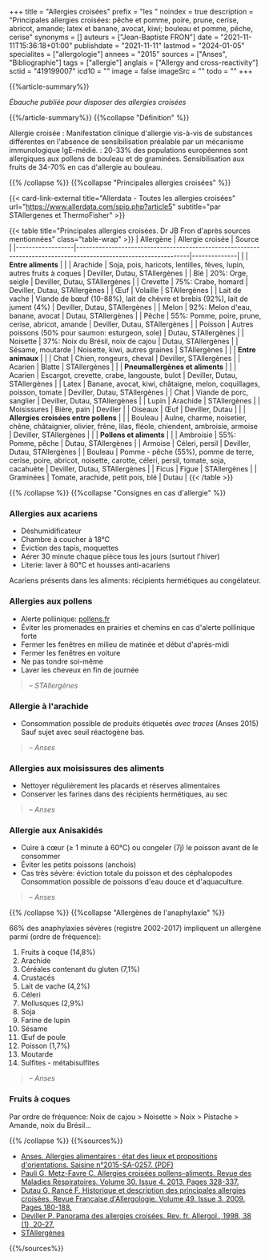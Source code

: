 +++
title = "Allergies croisées"
prefix = "les "
noindex = true
description = "Principales allergies croisées: pêche et pomme, poire, prune, cerise, abricot, amande; latex et banane, avocat, kiwi; bouleau et pomme, pêche, cerise"
synonyms = []
auteurs = ["Jean-Baptiste FRON"]
date = "2021-11-11T15:36:18+01:00"
publishdate = "2021-11-11"
lastmod = "2024-01-05"
specialites = ["allergologie"]
annees = "2015"
sources = ["Anses", "Bibliographie"]
tags = ["allergie"]
anglais = ["Allergy and cross-reactivity"]
sctid = "419199007"
icd10 = ""
image = false
imageSrc = ""
todo = ""
+++

{{%article-summary%}}

*Ébauche publiée pour disposer des allergies croisées*

{{%/article-summary%}}
{{%collapse "Définition" %}}

Allergie croisée
: Manifestation clinique d'allergie vis-à-vis de substances différentes en l'absence de sensibilisation préalable par un mécanisme immunologique IgE-médié.
: 20-33% des populations européennes sont allergiques aux pollens de bouleau et de graminées. Sensibilisation aux fruits de 34-70% en cas d'allergie au bouleau.

{{% /collapse %}}
{{%collapse "Principales allergies croisées" %}}

{{< card-link-external title="Allerdata - Toutes les allergies croisées" url="https://www.allerdata.com/spip.php?article5" subtitle="par STAllergenes et ThermoFisher" >}}

{{< table title="Principales allergies croisées. Dr JB Fron d'après sources mentionnées" class="table-wrap" >}}
| Allergène        | Allergie croisée                                                                                                | Source       |
|------------------|-----------------------------------------------------------------------------------------------------------------|--------------|
|                  | **Entre aliments**                                                                                              |              |
| Arachide         | Soja, pois, haricots, lentilles, fèves, lupin, autres fruits à coques                                           | Deviller, Dutau, STAllergènes |
| Blé              | 20%: Orge, seigle                                                                                               | Deviller, Dutau, STAllergènes |
| Crevette         | 75%: Crabe, homard                                                                                              | Deviller, Dutau, STAllergènes |
| Œuf              | Volaille                                                                                                        | STAllergènes |
| Lait de vache    | Viande de bœuf (10-88%), lait de chèvre et brebis (92%), lait de jument (4%)                                    | Deviller, Dutau, STAllergènes |
| Melon            | 92%: Melon d'eau, banane, avocat                                                                                | Dutau, STAllergènes |
| Pêche            | 55%: Pomme, poire, prune, cerise, abricot, amande                                                               | Deviller, Dutau, STAllergènes |
| Poisson          | Autres poissons (50% pour saumon: esturgeon, sole)                                                              | Dutau, STAllergènes |
| Noisette         | 37%: Noix du Brésil, noix de cajou                                                                              | Dutau, STAllergènes |
| Sésame, moutarde | Noisette, kiwi, autres graines                                                                                  | STAllergènes |
|                  | **Entre animaux**                                                                                               |              |
| Chat             | Chien, rongeurs, cheval                                                                                         | Deviller, STAllergènes |
| Acarien          | Blatte                                                                                                          | STAllergènes |
|                  | **Pneumallergènes et aliments**                                                                                 |              |
| Acarien          | Escargot, crevette, crabe, langouste, bulot                                                                     | Deviller, Dutau, STAllergènes |
| Latex            | Banane, avocat, kiwi, châtaigne, melon, coquillages, poisson, tomate                                            | Deviller, Dutau, STAllergènes |
| Chat             | Viande de porc, sanglier                                                                                        | Deviller, Dutau, STAllergènes |
| Lupin            | Arachide                                                                                                        | STAllergènes |
| Moisissures      | Bière, pain                                                                                                     | Deviller     |
| Oiseaux          | Œuf                                                                                                             | Deviller, Dutau |
|                  | **Allergies croisées entre pollens**                                                                            |              |
| Bouleau          | Aulne, charme, noisetier, chêne, châtaignier, olivier, frêne, lilas, fléole, chiendent, ambroisie, armoise      | Deviller, STAllergènes |
|                  | **Pollens et aliments**                                                                                         |              |
| Ambroisie        | 55%: Pomme, pêche                                                                                               | Dutau, STAllergènes |
| Armoise          | Céleri, persil                                                                                                  | Deviller, Dutau, STAllergènes |
| Bouleau          | Pomme - pêche (55%), pomme de terre, cerise, poire, abricot, noisette, carotte, céleri, persil, tomate, soja, cacahuète | Deviller, Dutau, STAllergènes |
| Ficus            | Figue                                                                                                           | STAllergènes |
| Graminées        | Tomate, arachide, petit pois, blé                                                                               | Dutau        |
{{< /table >}}

{{% /collapse %}}
{{%collapse "Consignes en cas d'allergie" %}}

### Allergies aux acariens

- Déshumidificateur
- Chambre à coucher à 18°C
- Éviction des tapis, moquettes
- Aérer 30 minute chaque pièce tous les jours (surtout l'hiver)
- Literie: laver à 60°C et housses anti-acariens

Acariens présents dans les aliments: récipients hermétiques au congélateur.

### Allergies aux pollens

- Alerte pollinique: [pollens.fr](https://www.pollens.fr)
- Éviter les promenades en prairies et chemins en cas d'alerte pollinique forte
- Fermer les fenêtres en milieu de matinée et début d'après-midi
- Fermer les fenêtres en voiture
- Ne pas tondre soi-même
- Laver les cheveux en fin de journée

> – *STAllergènes*

### Allergie à l'arachide

- Consommation possible de produits étiquetés *avec traces* (Anses 2015)  
Sauf sujet avec seuil réactogène bas.

> – *Anses*

### Allergies aux moisissures des aliments

- Nettoyer régulièrement les placards et réserves alimentaires
- Conserver les farines dans des récipients hermétiques, au sec

> – *Anses*

### Allergie aux Anisakidés

- Cuire à cœur (≥ 1 minute à 60°C) ou congeler (7j) le poisson avant de le consommer
- Éviter les petits poissons (anchois)
- Cas très sévère: éviction totale du poisson et des céphalopodes  
Consommation possible de poissons d'eau douce et d'aquaculture.

> – *Anses*

{{% /collapse %}}
{{%collapse "Allergènes de l'anaphylaxie" %}}

66% des anaphylaxies sévères (registre 2002-2017) impliquent un allergène parmi (ordre de fréquence):

1. Fruits à coque (14,8%)
2. Arachide
3. Céréales contenant du gluten (7,1%)
4. Crustacés
5. Lait de vache (4,2%)
6. Céleri
7. Mollusques (2,9%)
8. Soja
9. Farine de lupin
10. Sésame
11. Œuf de poule
12. Poisson (1,7%)
13. Moutarde
14. Sulfites - métabisulfites

> – *Anses*

### Fruits à coques

Par ordre de fréquence: Noix de cajou > Noisette > Noix > Pistache > Amande, noix du Brésil...

{{% /collapse %}}
{{%sources%}}

- [Anses. Allergies alimentaires : état des lieux et propositions d'orientations. Saisine n°2015-SA-0257. (PDF)](https://www.anses.fr/en/system/files/NUT2015SA0257.pdf)
- [Pauli G,  Metz-Favre C. Allergies croisées pollens–aliments. Revue des Maladies Respiratoires. Volume 30. Issue 4. 2013. Pages 328-337.](https://doi.org/10.1016/j.rmr.2012.10.633)
- [Dutau G, Rancé F. Historique et description des principales allergies croisées. Revue Française d'Allergologie. Volume 49. Issue 3. 2009. Pages 180-188.](https://doi.org/10.1016/j.reval.2009.01.005)
- [Deviller P. Panorama des allergies croisées. Rev. fr. Allergol., 1998, 38 (1), 20-27.](https://doi.org/10.1016/S0335-7457(98)80014-2)
- [STAllergènes](https://stallergenesgreer.fr/allergies-croisees)

{{%/sources%}}
